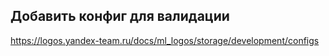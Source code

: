 ## Добавить конфиг для валидации
https://logos.yandex-team.ru/docs/ml_logos/storage/development/configs

